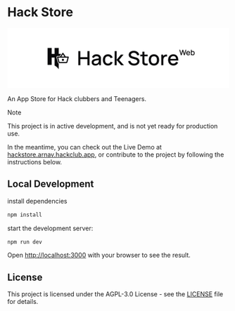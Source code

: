 
# Hack Store

<picture>
  <source media="(prefers-color-scheme: dark)" srcset="https://github.com/hack-store/web/raw/main/assets/banner_dark.svg">
  <source media="(prefers-color-scheme: light)" srcset="https://github.com/hack-store/web/raw/main/assets/banner_light.svg">
  <img alt="Hack Store Web" src="https://github.com/hack-store/web/raw/main/assets/banner_light.svg">
</picture>

An App Store for Hack clubbers and Teenagers.

> [!NOTE]
> This project is in active development, and is not yet ready for production use. 

In the meantime, you can check out the Live Demo at [hackstore.arnav.hackclub.app](https://hackstore.arnav.hackclub.app), or contribute to the project by following the instructions below.

## Local Development

install dependencies

```bash
npm install
```

start the development server:

```bash
npm run dev
```

Open [http://localhost:3000](http://localhost:3000) with your browser to see the result.

## License
This project is licensed under the AGPL-3.0 License - see the [LICENSE](https://github.com/hack-store/web/raw/main/LICENSE) file for details.